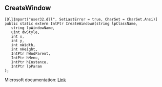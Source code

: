 ## CreateWindow

```
[DllImport("user32.dll", SetLastError = true, CharSet = CharSet.Ansi)]
public static extern IntPtr CreateWindowA(string lpClassName,
   string lpWindowName,
   uint dwStyle,
   int x,
   int y,
   int nWidth,
   int nHeight,
   IntPtr hWndParent,
   IntPtr hMenu,
   IntPtr hInstance,
   IntPtr lpParam
);
```

Microsoft documentation: [Link](https://docs.microsoft.com/en-us/windows/win32/api/winuser/nf-winuser-createwindowa)
